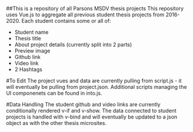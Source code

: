 ##This is a repository of all Parsons MSDV thesis projects
This repository uses Vue.js to aggregate all previous student thesis projects from 2016-2020. Each student contains some or all of:

- Student name
- Thesis title
- About project details (currently split into 2 parts)
- Preview image
- Github link
- Video link
- 2 Hashtags

#To Edit
The project vues and data are currently pulling from script.js - it will eventually be pulling from project.json. 
Additional scripts managing the UI componenets can be found in into.js.

#Data Handling
The student github and video links are currently conditionally rendered v-if and v-show. The data connected to student projects is handled with v-bind and will eventually be updated to a json object as with the other thesis microsites. 

